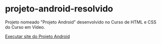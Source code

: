# projeto-android-resolvido

Projeto nomeado "Projeto Android" desenvolvido no Curso de HTML e CSS do Curso em Vídeo.

<a href="https://juli4g.github.io/projeto-android-resolvido/index.html"> Executar site do Projeto Android </a>

